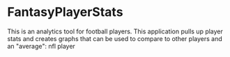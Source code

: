 # FantasyPlayerStats
This is an analytics tool for football players. This application pulls up player stats and creates graphs that can be used to compare to other players and an "average": nfl player
